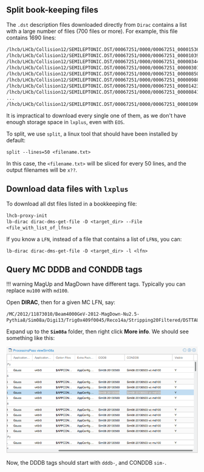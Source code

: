 ## Split book-keeping files
The `.dst` description files downloaded directly from `Dirac` contains a list with
a large number of files (700 files or more). For example, this file contains 1690 lines:
```
/lhcb/LHCb/Collision12/SEMILEPTONIC.DST/00067251/0000/00067251_00001536_1.Semileptonic.dst
/lhcb/LHCb/Collision12/SEMILEPTONIC.DST/00067251/0000/00067251_00001039_1.Semileptonic.dst
/lhcb/LHCb/Collision12/SEMILEPTONIC.DST/00067251/0000/00067251_00000344_1.Semileptonic.dst
/lhcb/LHCb/Collision12/SEMILEPTONIC.DST/00067251/0000/00067251_00000301_1.Semileptonic.dst
/lhcb/LHCb/Collision12/SEMILEPTONIC.DST/00067251/0000/00067251_00000850_1.Semileptonic.dst
/lhcb/LHCb/Collision12/SEMILEPTONIC.DST/00067251/0000/00067251_00000988_1.Semileptonic.dst
/lhcb/LHCb/Collision12/SEMILEPTONIC.DST/00067251/0000/00067251_00001423_1.Semileptonic.dst
/lhcb/LHCb/Collision12/SEMILEPTONIC.DST/00067251/0000/00067251_00000841_1.Semileptonic.dst
...
/lhcb/LHCb/Collision12/SEMILEPTONIC.DST/00067251/0000/00067251_00001096_1.Semileptonic.dst
```

It is impractical to download every single one of them, as we don't have enough
storage space in `lxplus`, even with `EOS`.

To split, we use `split`, a linux tool that should have been installed by default:
```
split --lines=50 <filename.txt>
```
In this case, the `<filename.txt>` will be sliced for every 50 lines, and the
output filenames will be `x??`.


## Download data files with `lxplus`
To download all dst files listed in a bookkeeping file:
```
lhcb-proxy-init
lb-dirac dirac-dms-get-file -D <target_dir> --File <file_with_list_of_lfns>
```

If you know a `LFN`, instead of a file that contains a list of `LFN`s, you can:
```
lb-dirac dirac-dms-get-file -D <target_dir> -l <lfn>
```


## Query MC DDDB and CONDDB tags

!!! warning
    MagUp and MagDown have different tags. Typically you can replace `mu100`
    with `md100`.

Open **DIRAC**, then for a given MC LFN, say:
```
/MC/2012/11873010/Beam4000GeV-2012-MagDown-Nu2.5-Pythia8/Sim08a/Digi13/Trig0x409f0045/Reco14a/Stripping20Filtered/DSTTAUNU.SAFESTRIPTRIG.DST
```

Expand up to the **`Sim08a`** folder, then right click **More info**. We should see something like this:

![DIRAC MC tags](./dirac_mc_tags.png)

Now, the DDDB tags should start with `dddb-`, and CONDDB `sim-`.

